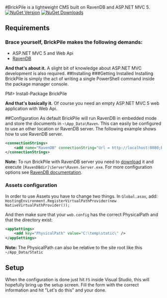 #BrickPile is a lightweight CMS built on RavenDB and ASP.NET MVC 5. [![NuGet Version](http://img.shields.io/nuget/v/BrickPile.svg?style=flat)](https://www.nuget.org/packages/BrickPile/) [![NuGet Downloads](http://img.shields.io/nuget/dt/BrickPile.svg?style=flat)](https://www.nuget.org/packages/BrickPile/)

## Requirements
### Brace yourself, BrickPile makes the following demands:
* ASP.NET MVC 5 and Web Api
* [RavenDB](http://ravendb.net/)

**And that's about it.** A slight bit of knowledge about ASP.NET MVC development is also required.
##Installing
###Getting Installed
Installing BrickPile is simply the act of writing a single PowerShell command inside the package manager console.

  PM> Install-Package BrickPile

**And that's basically it.** Of course you need an empty ASP.NET MVC 5 web application with Web Api.

##Configuration
As default BrickPile will run RavenDB in embedded mode and store the documents in `~\App_Data\Raven`. This can easily be configured to use an other location or RavenDB server. The following example shows how to use RavenDB server.
```xml
<connectionStrings>
    <add name="RavenDB" connectionString="Url = http://localhost:8080;Database=brickpile" />
</connectionStrings>
```
**Note:** To run BrickPile with RavenDB server you need to [download](http://ravendb.net/download) it and execute `[RavenDBdir]\Server\Raven.Server.exe`. For more configuration options see [RavenDB documentation](http://ravendb.net/documentation).

### Assets configuration
In order to use Assets you have to change two things.
In `Global.asax`, add:
`HostingEnvironment.RegisterVirtualPathProvider(new NativeVirtualPathProvider());`

And then make sure that your `web.config` has the correct PhysicalPath and that the directory exist:
```xml
<appSettings>
    <add key="PhysicalPath" value="C:\temp\static\" />
</appSettings>
```
**Note:** The PhysicalPath can also be relative to the site root like this `~/App_Data/Static`

## Setup
When the configuration is done just hit `F5` inside Visual Studio, this will hopefully bring up the setup screen.
Fill the form with the correct information and hit "Let's do this" and your done.
 
